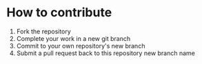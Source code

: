 # How to contribute

1. Fork the repository
2. Complete your work in a new git branch
3. Commit to your own repository's new branch
4. Submit a pull request back to this repository new branch name

